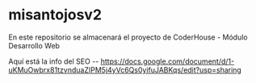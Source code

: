 # misantojosv2
En este repositorio se almacenará el proyecto de CoderHouse - Módulo Desarrollo Web


Aquí está la info del SEO -- https://docs.google.com/document/d/1-uKMuOwbrx81tzvnduaZIPM5j4yVc6Qs0yifuJABKqs/edit?usp=sharing  
